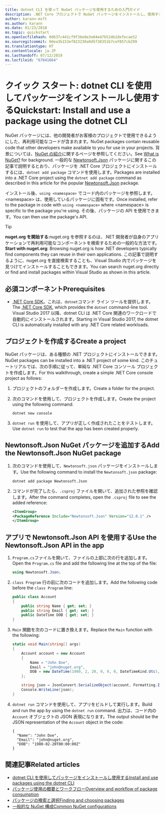 ```yaml
---
title: dotnet CLI を使って NuGet パッケージを使用するための入門ガイド
description: .NET Core プロジェクトで NuGet パッケージをインストールし、使用するプロセスを説明したチュートリアル。
author: karann-msft
ms.author: karann
ms.date: 01/23/2018
ms.topic: quickstart
ms.openlocfilehash: 0d637c441cf9f36e8e3e04e47b524b2defecae52
ms.sourcegitcommit: 0dea3b153ef823230a9d5f38351b7cef057cb299
ms.translationtype: HT
ms.contentlocale: ja-JP
ms.lasthandoff: 07/12/2019
ms.locfileid: "67841664"
---
```

# <a name="quickstart-install-and-use-a-package-using-the-dotnet-cli"></a><span data-ttu-id="ea317-103">クイック スタート: dotnet CLI を使用してパッケージをインストールし使用する</span><span class="sxs-lookup"><span data-stu-id="ea317-103">Quickstart: Install and use a package using the dotnet CLI</span></span>

<span data-ttu-id="ea317-104">NuGet パッケージには、他の開発者がお客様のプロジェクトで使用できるようにした、再利用可能なコードが含まれます。</span><span class="sxs-lookup"><span data-stu-id="ea317-104">NuGet packages contain reusable code that other developers make available to you for use in your projects.</span></span> <span data-ttu-id="ea317-105">背景については、[NuGet の紹介](../What-is-NuGet.md)に関するページを参照してください。</span><span class="sxs-lookup"><span data-stu-id="ea317-105">See [What is NuGet?](../What-is-NuGet.md) for background.</span></span> <span data-ttu-id="ea317-106">一般的な [Newtonsoft.Json](https://www.nuget.org/packages/Newtonsoft.Json/) パッケージに関するこの記事で説明するとおり、パッケージを .NET Core プロジェクトにインストールするには、`dotnet add package` コマンドを使用します。</span><span class="sxs-lookup"><span data-stu-id="ea317-106">Packages are installed into a .NET Core project using the `dotnet add package` command as described in this article for the popular [Newtonsoft.Json](https://www.nuget.org/packages/Newtonsoft.Json/) package.</span></span>

<span data-ttu-id="ea317-107">インストール後、`using <namespace>` でコード内のパッケージを参照します。\<namespace\> は、使用しているパッケージに固有です。</span><span class="sxs-lookup"><span data-stu-id="ea317-107">Once installed, refer to the package in code with `using <namespace>` where \<namespace\> is specific to the package you're using.</span></span> <span data-ttu-id="ea317-108">その後、パッケージの API を使用できます。</span><span class="sxs-lookup"><span data-stu-id="ea317-108">You can then use the package's API.</span></span>

> [!Tip]
> <span data-ttu-id="ea317-109">**nuget.org を開始する**:nuget.org を参照するのは、.NET 開発者が自身のアプリケーションで再利用可能なコンポーネントを検索するための一般的な方法です。</span><span class="sxs-lookup"><span data-stu-id="ea317-109">**Start with nuget.org**: Browsing nuget.org is how .NET developers typically find components they can reuse in their own applications.</span></span> <span data-ttu-id="ea317-110">この記事で説明するように、nuget.org を直接検索することも、Visual Studio 内でパッケージを見つけてインストールすることもできます。</span><span class="sxs-lookup"><span data-stu-id="ea317-110">You can search nuget.org directly or find and install packages within Visual Studio as shown in this article.</span></span>

## <a name="prerequisites"></a><span data-ttu-id="ea317-111">必須コンポーネント</span><span class="sxs-lookup"><span data-stu-id="ea317-111">Prerequisites</span></span>

- <span data-ttu-id="ea317-112">[.NET Core SDK](https://www.microsoft.com/net/download/)。これは、`dotnet`コマンド ライン ツールを提供します。</span><span class="sxs-lookup"><span data-stu-id="ea317-112">The [.NET Core SDK](https://www.microsoft.com/net/download/), which provides the `dotnet` command-line tool.</span></span> <span data-ttu-id="ea317-113">Visual Studio 2017 以降、dotnet CLI は .NET Core 関連のワークロードで自動的にインストールされます。</span><span class="sxs-lookup"><span data-stu-id="ea317-113">Starting in Visual Studio 2017, the dotnet CLI is automatically installed with any .NET Core related workloads.</span></span>

## <a name="create-a-project"></a><span data-ttu-id="ea317-114">プロジェクトを作成する</span><span class="sxs-lookup"><span data-stu-id="ea317-114">Create a project</span></span>

<span data-ttu-id="ea317-115">NuGet パッケージは、ある種類の .NET プロジェクトにインストールできます。</span><span class="sxs-lookup"><span data-stu-id="ea317-115">NuGet packages can be installed into a .NET project of some kind.</span></span> <span data-ttu-id="ea317-116">このチュートリアルでは、次の手順に従って、単純な .NET Core コンソール プロジェクトを作成します。</span><span class="sxs-lookup"><span data-stu-id="ea317-116">For this walkthrough, create a simple .NET Core console project as follows:</span></span>

1. <span data-ttu-id="ea317-117">プロジェクトのフォルダーを作成します。</span><span class="sxs-lookup"><span data-stu-id="ea317-117">Create a folder for the project.</span></span>

1. <span data-ttu-id="ea317-118">次のコマンドを使用して、プロジェクトを作成します。</span><span class="sxs-lookup"><span data-stu-id="ea317-118">Create the project using the following command:</span></span>

    ```cli
    dotnet new console
    ```

1. <span data-ttu-id="ea317-119">`dotnet run` を使用して、アプリが正しく作成されたことをテストします。</span><span class="sxs-lookup"><span data-stu-id="ea317-119">Use `dotnet run` to test that the app has been created properly.</span></span>

## <a name="add-the-newtonsoftjson-nuget-package"></a><span data-ttu-id="ea317-120">Newtonsoft.Json NuGet パッケージを追加する</span><span class="sxs-lookup"><span data-stu-id="ea317-120">Add the Newtonsoft.Json NuGet package</span></span>

1. <span data-ttu-id="ea317-121">次のコマンドを使用して、`Newtonsoft.json` パッケージをインストールします。</span><span class="sxs-lookup"><span data-stu-id="ea317-121">Use the following command to install the `Newtonsoft.json` package:</span></span>

    ```cli
    dotnet add package Newtonsoft.Json
    ```

2. <span data-ttu-id="ea317-122">コマンドが完了したら、`.csproj` ファイルを開いて、追加された参照を確認します。</span><span class="sxs-lookup"><span data-stu-id="ea317-122">After the command completes, open the `.csproj` file to see the added reference:</span></span>

    ```xml
   <ItemGroup>
    <PackageReference Include="Newtonsoft.Json" Version="12.0.1" />
   </ItemGroup>
    ```

## <a name="use-the-newtonsoftjson-api-in-the-app"></a><span data-ttu-id="ea317-123">アプリで Newtonsoft.Json API を使用する</span><span class="sxs-lookup"><span data-stu-id="ea317-123">Use the Newtonsoft.Json API in the app</span></span>

1. <span data-ttu-id="ea317-124">`Program.cs`ファイルを開いて、ファイルの上部に次の行を追加します。</span><span class="sxs-lookup"><span data-stu-id="ea317-124">Open the `Program.cs` file and add the following line at the top of the file:</span></span>

    ```cs
    using Newtonsoft.Json;
    ```

1. <span data-ttu-id="ea317-125">`class Program` 行の前に次のコードを追加します。</span><span class="sxs-lookup"><span data-stu-id="ea317-125">Add the following code before the `class Program` line:</span></span>

    ```cs
    public class Account
    {
        public string Name { get; set; }
        public string Email { get; set; }
        public DateTime DOB { get; set; }
    }
    ```

1. <span data-ttu-id="ea317-126">`Main` 関数を次のコードに置き換えます。</span><span class="sxs-lookup"><span data-stu-id="ea317-126">Replace the `Main` function with the following:</span></span>

    ```cs
    static void Main(string[] args)
    {
        Account account = new Account
        {
            Name = "John Doe",
            Email = "john@nuget.org",
            DOB = new DateTime(1980, 2, 20, 0, 0, 0, DateTimeKind.Utc),
        };

        string json = JsonConvert.SerializeObject(account, Formatting.Indented);
        Console.WriteLine(json);
    }
    ```

1. <span data-ttu-id="ea317-127">`dotnet run` コマンドを使用して、アプリをビルドして実行します。</span><span class="sxs-lookup"><span data-stu-id="ea317-127">Build and run the app by using the `dotnet run` command.</span></span> <span data-ttu-id="ea317-128">出力は、コード内の `Account` オブジェクトの JSON 表現になります。</span><span class="sxs-lookup"><span data-stu-id="ea317-128">The output should be the JSON representation of the `Account` object in the code:</span></span>

    ```output
    {
      "Name": "John Doe",
      "Email": "john@nuget.org",
      "DOB": "1980-02-20T00:00:00Z"
    }
    ```

## <a name="related-articles"></a><span data-ttu-id="ea317-129">関連記事</span><span class="sxs-lookup"><span data-stu-id="ea317-129">Related articles</span></span>

- [<span data-ttu-id="ea317-130">dotnet CLI を使用してパッケージをインストールし使用する</span><span class="sxs-lookup"><span data-stu-id="ea317-130">Install and use packages using the dotnet CLI</span></span>](../consume-packages/install-use-packages-dotnet-cli.md)
- [<span data-ttu-id="ea317-131">パッケージ使用の概要とワークフロー</span><span class="sxs-lookup"><span data-stu-id="ea317-131">Overview and workflow of package consumption</span></span>](../consume-packages/overview-and-workflow.md)
- [<span data-ttu-id="ea317-132">パッケージの検索と選択</span><span class="sxs-lookup"><span data-stu-id="ea317-132">Finding and choosing packages</span></span>](../consume-packages/finding-and-choosing-packages.md)
- [<span data-ttu-id="ea317-133">一般的な NuGet 構成</span><span class="sxs-lookup"><span data-stu-id="ea317-133">Common NuGet configurations</span></span>](../consume-packages/configuring-nuget-behavior.md)
